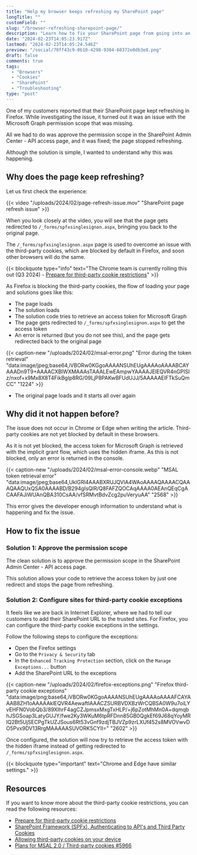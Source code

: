 ```yaml
---
title: "Help my browser keeps refreshing my SharePoint page"
longTitle: ""
customField: ""
slug: "/browser-refreshing-sharepoint-page/"
description: "Learn how to fix your SharePoint page from going into an endless refreshing loop when third-party cookies are blocked."
date: "2024-02-23T14:05:23.917Z"
lastmod: "2024-02-23T14:05:24.546Z"
preview: "/social/70ff43c9-0b10-4298-9304-68372e0db3e8.png"
draft: false
comments: true
tags:
  - "Browsers"
  - "Cookies"
  - "SharePoint"
  - "Troubleshooting"
type: "post"
---
```


One of my customers reported that their SharePoint page kept refreshing in Firefox. While investigating the issue, it turned out it was an issue with the Microsoft Graph permission scope that was missing.

All we had to do was approve the permission scope in the SharePoint Admin Center - API access page, and it was fixed; the page stopped refreshing.

Although the solution is simple, I wanted to understand why this was happening.

## Why does the page keep refreshing?

Let us first check the experience:

{{< video "/uploads/2024/02/page-refresh-issue.mov" "SharePoint page refresh issue" >}}

When you look closely at the video, you will see that the page gets redirected to `/_forms/spfxsinglesignon.aspx`, bringing you back to the original page.

The `/_forms/spfxsinglesignon.aspx` page is used to overcome an issue with the third-party cookies, which are blocked by default in Firefox, and soon other browsers will do the same.

{{< blockquote type="info" text="The Chrome team is currently rolling this out (Q3 2024) - [Prepare for third-party cookie restrictions](https://developers.google.com/privacy-sandbox/3pcd)" >}}

As Firefox is blocking the third-party cookies, the flow of loading your page and solutions goes like this:

- The page loads
- The solution loads
- The solution code tries to retrieve an access token for Microsoft Graph
- The page gets redirected to `/_forms/spfxsinglesignon.aspx` to get the access token
- An error is returned (but you do not see this), and the page gets redirected back to the original page

{{< caption-new "/uploads/2024/02/msal-error.png" "Error during the token retrieval"  "data:image/jpeg;base64,iVBORw0KGgoAAAANSUhEUgAAAAoAAAABCAYAAADn9T9+AAAACXBIWXMAAAsTAAALEwEAmpwYAAAAJElEQVR4nGPISIz/nxof+x9Mx8X8T4FikBgIp8RG/09LjP8PAKwBFUdUJJ/5AAAAAElFTkSuQmCC" "1224" >}}

- The original page loads and it starts all over again

## Why did it not happen before?

The issue does not occur in Chrome or Edge when writing the article. Third-party cookies are not yet blocked by default in these browsers.

As it is not yet blocked, the access token for Microsoft Graph is retrieved with the implicit grant flow, which uses the hidden iframe. As this is not blocked, only an error is returned in the console.

{{< caption-new "/uploads/2024/02/msal-error-console.webp" "MSAL token retrieval error"  "data:image/jpeg;base64,UklGRl4AAABXRUJQVlA4WAoAAAAQAAAACQAAAQAAQUxQSA0AAAABD/B294gIsQIR/Q8FAFZQOCAqAAAA0AEAnQEqCgACAAFAJiWUAnQBA310CsAA/vfSRMvtBdvZcg2puVeryuAA" "2568" >}}

This error gives the developer enough information to understand what is happening and fix the issue.

## How to fix the issue

### Solution 1: Approve the permission scope

The clean solution is to approve the permission scope in the SharePoint Admin Center - API access page. 

This solution allows your code to retrieve the access token by just one redirect and stops the page from refreshing.

### Solution 2: Configure sites for third-party cookie exceptions

It feels like we are back in Internet Explorer, where we had to tell our customers to add their SharePoint URL to the trusted sites. For Firefox, you can configure the third-party cookie exceptions in the settings.

Follow the following steps to configure the exceptions:

- Open the Firefox settings
- Go to the `Privacy & Security` tab
- In the `Enhanced Tracking Protection` section, click on the `Manage Exceptions...` button
- Add the SharePoint URL to the exceptions

{{< caption-new "/uploads/2024/02/firefox-exceptions.png" "Firefox third-party cookie exceptions"  "data:image/png;base64,iVBORw0KGgoAAAANSUhEUgAAAAoAAAAFCAYAAAB8ZH1oAAAAAklEQVR4AewaftIAAACZSURBVDXBzWrCQBSA0W9u7oiLYvEHFN0VobQb3/89XIhrF4agCZJpmsxMxgTxHLP/+j6pZotMhMn0A+dqmqbhJSGSoap3LatyGUJY/fwe2Ky3WKuM6tpRFDnn85GB0QgkEf69J68qYoyMRIQ2Bt5UjSECPgTkUZJSous6Rt53vGnf9zdjTBJVZp9zrLXUf452s8MVOVwvDO5Pvx9DV13RrgMAAAAASUVORK5CYII=" "2602" >}}

Once configured, the solution will now try to retrieve the access token with the hidden iframe instead of getting redirected to `/_forms/spfxsinglesignon.aspx`.

{{< blockquote type="important" text="Chrome and Edge have similar settings." >}}

## Resources

If you want to know more about the third-party cookie restrictions, you can read the following resources:

- [Prepare for third-party cookie restrictions](https://developers.google.com/privacy-sandbox/3pcd)
- [SharePoint Framework (SPFx), Authenticating to API's and Third Party Cookies](https://www.blimped.nl/spfx-authentication-and-third-party-cookies/)
- [Allowing third-party cookies on your device](https://desystemshelp.leeds.ac.uk/help-allowing-third-party-cookies/)
- [Plans for MSAL 2.0 / Third-party cookies #5966](https://github.com/SharePoint/sp-dev-docs/issues/5966)
